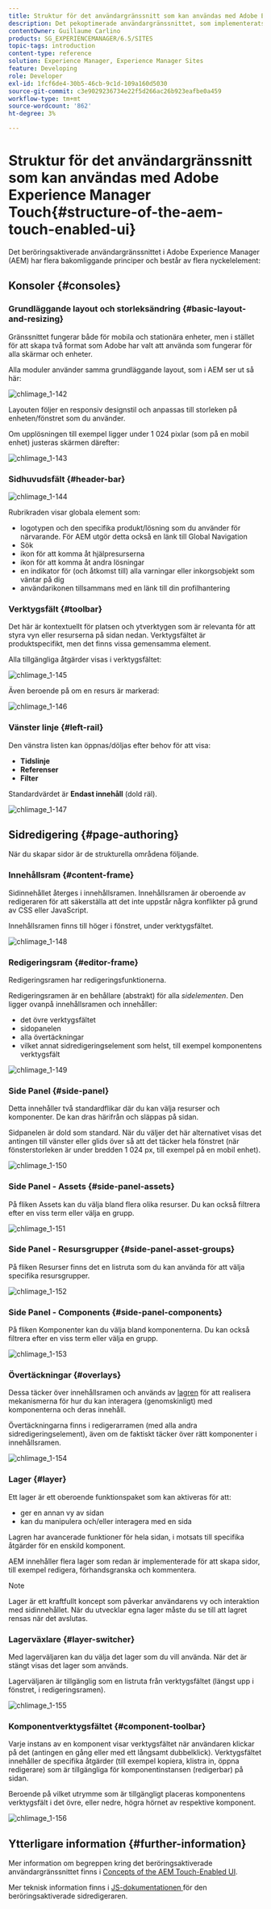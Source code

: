 ```yaml
---
title: Struktur för det användargränssnitt som kan användas med Adobe Experience Manager Touch
description: Det pekoptimerade användargränssnittet, som implementerats i Adobe Experience Manager, har flera underliggande principer och består av flera viktiga element
contentOwner: Guillaume Carlino
products: SG_EXPERIENCEMANAGER/6.5/SITES
topic-tags: introduction
content-type: reference
solution: Experience Manager, Experience Manager Sites
feature: Developing
role: Developer
exl-id: 1fcf6de4-30b5-46cb-9c1d-109a160d5030
source-git-commit: c3e9029236734e22f5d266ac26b923eafbe0a459
workflow-type: tm+mt
source-wordcount: '862'
ht-degree: 3%

---
```


# Struktur för det användargränssnitt som kan användas med Adobe Experience Manager Touch{#structure-of-the-aem-touch-enabled-ui}

Det beröringsaktiverade användargränssnittet i Adobe Experience Manager (AEM) har flera bakomliggande principer och består av flera nyckelelement:

## Konsoler {#consoles}

### Grundläggande layout och storleksändring {#basic-layout-and-resizing}

Gränssnittet fungerar både för mobila och stationära enheter, men i stället för att skapa två format som Adobe har valt att använda som fungerar för alla skärmar och enheter.

Alla moduler använder samma grundläggande layout, som i AEM ser ut så här:

![chlimage_1-142](assets/chlimage_1-142.png)

Layouten följer en responsiv designstil och anpassas till storleken på enheten/fönstret som du använder.

Om upplösningen till exempel ligger under 1 024 pixlar (som på en mobil enhet) justeras skärmen därefter:

![chlimage_1-143](assets/chlimage_1-143.png)

### Sidhuvudsfält {#header-bar}

![chlimage_1-144](assets/chlimage_1-144.png)

Rubrikraden visar globala element som:

* logotypen och den specifika produkt/lösning som du använder för närvarande. För AEM utgör detta också en länk till Global Navigation
* Sök
* ikon för att komma åt hjälpresurserna
* ikon för att komma åt andra lösningar
* en indikator för (och åtkomst till) alla varningar eller inkorgsobjekt som väntar på dig
* användarikonen tillsammans med en länk till din profilhantering

### Verktygsfält {#toolbar}

Det här är kontextuellt för platsen och ytverktygen som är relevanta för att styra vyn eller resurserna på sidan nedan. Verktygsfältet är produktspecifikt, men det finns vissa gemensamma element.

Alla tillgängliga åtgärder visas i verktygsfältet:

![chlimage_1-145](assets/chlimage_1-145.png)

Även beroende på om en resurs är markerad:

![chlimage_1-146](assets/chlimage_1-146.png)

### Vänster linje {#left-rail}

Den vänstra listen kan öppnas/döljas efter behov för att visa:

* **Tidslinje**
* **Referenser**
* **Filter**

Standardvärdet är **Endast innehåll** (dold räl).

![chlimage_1-147](assets/chlimage_1-147.png)

## Sidredigering {#page-authoring}

När du skapar sidor är de strukturella områdena följande.

### Innehållsram {#content-frame}

Sidinnehållet återges i innehållsramen. Innehållsramen är oberoende av redigeraren för att säkerställa att det inte uppstår några konflikter på grund av CSS eller JavaScript.

Innehållsramen finns till höger i fönstret, under verktygsfältet.

![chlimage_1-148](assets/chlimage_1-148.png)

### Redigeringsram {#editor-frame}

Redigeringsramen har redigeringsfunktionerna.

Redigeringsramen är en behållare (abstrakt) för alla *sidelementen*. Den ligger ovanpå innehållsramen och innehåller:

* det övre verktygsfältet
* sidopanelen
* alla övertäckningar
* vilket annat sidredigeringselement som helst, till exempel komponentens verktygsfält

![chlimage_1-149](assets/chlimage_1-149.png)

### Side Panel {#side-panel}

Detta innehåller två standardflikar där du kan välja resurser och komponenter. De kan dras härifrån och släppas på sidan.

Sidpanelen är dold som standard. När du väljer det här alternativet visas det antingen till vänster eller glids över så att det täcker hela fönstret (när fönsterstorleken är under bredden 1 024 px, till exempel på en mobil enhet).

![chlimage_1-150](assets/chlimage_1-150.png)

### Side Panel - Assets {#side-panel-assets}

På fliken Assets kan du välja bland flera olika resurser. Du kan också filtrera efter en viss term eller välja en grupp.

![chlimage_1-151](assets/chlimage_1-151.png)

### Side Panel - Resursgrupper {#side-panel-asset-groups}

På fliken Resurser finns det en listruta som du kan använda för att välja specifika resursgrupper.

![chlimage_1-152](assets/chlimage_1-152.png)

### Side Panel - Components {#side-panel-components}

På fliken Komponenter kan du välja bland komponenterna. Du kan också filtrera efter en viss term eller välja en grupp.

![chlimage_1-153](assets/chlimage_1-153.png)

### Övertäckningar {#overlays}

Dessa täcker över innehållsramen och används av [lagren](#layer) för att realisera mekanismerna för hur du kan interagera (genomskinligt) med komponenterna och deras innehåll.

Övertäckningarna finns i redigerarramen (med alla andra sidredigeringselement), även om de faktiskt täcker över rätt komponenter i innehållsramen.

![chlimage_1-154](assets/chlimage_1-154.png)

### Lager {#layer}

Ett lager är ett oberoende funktionspaket som kan aktiveras för att:

* ger en annan vy av sidan
* kan du manipulera och/eller interagera med en sida

Lagren har avancerade funktioner för hela sidan, i motsats till specifika åtgärder för en enskild komponent.

AEM innehåller flera lager som redan är implementerade för att skapa sidor, till exempel redigera, förhandsgranska och kommentera.

>[!NOTE]
>
>Lager är ett kraftfullt koncept som påverkar användarens vy och interaktion med sidinnehållet. När du utvecklar egna lager måste du se till att lagret rensas när det avslutas.

### Lagerväxlare {#layer-switcher}

Med lagerväljaren kan du välja det lager som du vill använda. När det är stängt visas det lager som används.

Lagerväljaren är tillgänglig som en listruta från verktygsfältet (längst upp i fönstret, i redigeringsramen).

![chlimage_1-155](assets/chlimage_1-155.png)

### Komponentverktygsfältet {#component-toolbar}

Varje instans av en komponent visar verktygsfältet när användaren klickar på det (antingen en gång eller med ett långsamt dubbelklick). Verktygsfältet innehåller de specifika åtgärder (till exempel kopiera, klistra in, öppna redigerare) som är tillgängliga för komponentinstansen (redigerbar) på sidan.

Beroende på vilket utrymme som är tillgängligt placeras komponentens verktygsfält i det övre, eller nedre, högra hörnet av respektive komponent.

![chlimage_1-156](assets/chlimage_1-156.png)

## Ytterligare information {#further-information}

Mer information om begreppen kring det beröringsaktiverade användargränssnittet finns i [Concepts of the AEM Touch-Enabled UI](/help/sites-developing/touch-ui-concepts.md).

Mer teknisk information finns i [JS-dokumentationen ](https://helpx.adobe.com/experience-manager/6-5/sites/developing/using/reference-materials/jsdoc/ui-touch/editor-core/index.html) för den beröringsaktiverade sidredigeraren.
